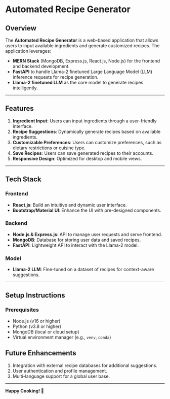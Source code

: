 # Automated Recipe Generator  

## Overview  
The **Automated Recipe Generator** is a web-based application that allows users to input available ingredients and generate customized recipes. The application leverages:  
- **MERN Stack** (MongoDB, Express.js, React.js, Node.js) for the frontend and backend development.  
- **FastAPI** to handle Llama-2 finetuned Large Language Model (LLM) inference requests for recipe generation.  
- **Llama-2 finetuned LLM** as the core model to generate recipes intelligently.  

---

## Features  
1. **Ingredient Input**: Users can input ingredients through a user-friendly interface.  
2. **Recipe Suggestions**: Dynamically generate recipes based on available ingredients.  
3. **Customizable Preferences**: Users can customize preferences, such as dietary restrictions or cuisine type.  
4. **Save Recipes**: Users can save generated recipes to their accounts.  
5. **Responsive Design**: Optimized for desktop and mobile views.  

---

## Tech Stack  
### Frontend  
- **React.js**: Build an intuitive and dynamic user interface.  
- **Bootstrap/Material UI**: Enhance the UI with pre-designed components.  

### Backend  
- **Node.js & Express.js**: API to manage user requests and serve frontend.  
- **MongoDB**: Database for storing user data and saved recipes.  
- **FastAPI**: Lightweight API to interact with the Llama-2 model.  

### Model  
- **Llama-2 LLM**: Fine-tuned on a dataset of recipes for context-aware suggestions.  

---

## Setup Instructions  

### Prerequisites  
- Node.js (v16 or higher)  
- Python (v3.8 or higher)  
- MongoDB (local or cloud setup)  
- Virtual environment manager (e.g., `venv`, `conda`)  



## Future Enhancements  
1. Integration with external recipe databases for additional suggestions.  
2. User authentication and profile management.  
3. Multi-language support for a global user base.  

---



**Happy Cooking! 🍳**  
  
